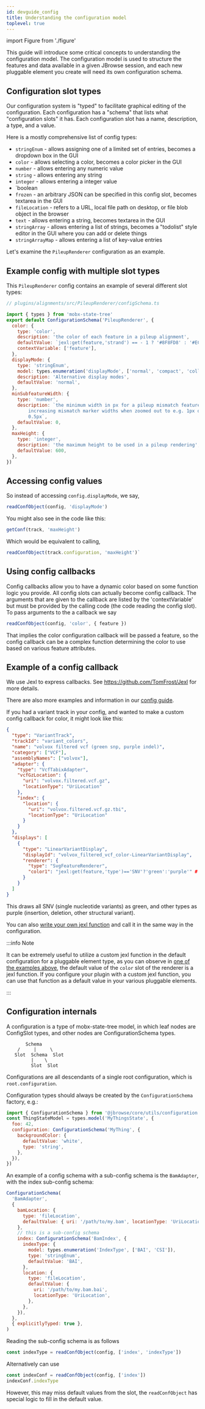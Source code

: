 ```yaml
---
id: devguide_config
title: Understanding the configuration model
toplevel: true
---
```


import Figure from './figure'

This guide will introduce some critical concepts to understanding the configuration model. The configuration model is used to structure the features and data available in a given JBrowse session, and each new pluggable element you create will need its own configuration schema.

## Configuration slot types

Our configuration system is "typed" to facilitate graphical editing of the
configuration. Each configuration has a "schema" that lists what
"configuration slots" it has. Each configuration slot has a name, description,
a type, and a value.

Here is a mostly comprehensive list of config types:

- `stringEnum` - allows assigning one of a limited set of entries, becomes a
  dropdown box in the GUI
- `color` - allows selecting a color, becomes a color picker in the GUI
- `number` - allows entering any numeric value
- `string` - allows entering any string
- `integer` - allows entering a integer value
- `boolean
- `frozen` - an arbitrary JSON can be specified in this config slot, becomes
  textarea in the GUI
- `fileLocation` - refers to a URL, local file path on desktop, or file blob
  object in the browser
- `text` - allows entering a string, becomes textarea in the GUI
- `stringArray` - allows entering a list of strings, becomes a "todolist" style
  editor in the GUI where you can add or delete things
- `stringArrayMap` - allows entering a list of key-value entries

Let's examine the `PileupRenderer` configuration as an example.

## Example config with multiple slot types

This `PileupRenderer` config contains an example of several different slot types:

```js
// plugins/alignments/src/PileupRenderer/configSchema.ts

import { types } from 'mobx-state-tree'
export default ConfigurationSchema('PileupRenderer', {
  color: {
    type: 'color',
    description: 'the color of each feature in a pileup alignment',
    defaultValue: `jexl:get(feature,'strand') == - 1 ? '#8F8FD8' : '#EC8B8B'`,
    contextVariable: ['feature'],
  },
  displayMode: {
    type: 'stringEnum',
    model: types.enumeration('displayMode', ['normal', 'compact', 'collapse']),
    description: 'Alternative display modes',
    defaultValue: 'normal',
  },
  minSubfeatureWidth: {
    type: 'number',
    description: `the minimum width in px for a pileup mismatch feature. use for
        increasing mismatch marker widths when zoomed out to e.g. 1px or
        0.5px`,
    defaultValue: 0,
  },
  maxHeight: {
    type: 'integer',
    description: 'the maximum height to be used in a pileup rendering',
    defaultValue: 600,
  },
})
```

## Accessing config values

So instead of accessing `config.displayMode`, we say,

```js
readConfObject(config, 'displayMode')
```

You might also see in the code like this:

```js
getConf(track, 'maxHeight')
```

Which would be equivalent to calling,

```js
readConfObject(track.configuration, 'maxHeight')`
```

## Using config callbacks

Config callbacks allow you to have a dynamic color based on some function logic
you provide. All config slots can actually become config callback. The
arguments that are given to the callback are listed by the 'contextVariable'
but must be provided by the calling code (the code reading the config slot). To
pass arguments to the a callback we say

```js
readConfObject(config, 'color', { feature })
```

That implies the color configuration callback will be passed a feature, so the
config callback can be a complex function determining the color to use based on
various feature attributes.

## Example of a config callback

We use Jexl to express callbacks. See https://github.com/TomFrost/Jexl for more details.

There are also more examples and information in our [config guide](../config_guide/#configuration-callbacks).

If you had a variant track in your config, and wanted to make a custom config
callback for color, it might look like this:

```json
{
  "type": "VariantTrack",
  "trackId": "variant_colors",
  "name": "volvox filtered vcf (green snp, purple indel)",
  "category": ["VCF"],
  "assemblyNames": ["volvox"],
  "adapter": {
    "type": "VcfTabixAdapter",
    "vcfGzLocation": {
      "uri": "volvox.filtered.vcf.gz",
      "locationType": "UriLocation"
    },
    "index": {
      "location": {
        "uri": "volvox.filtered.vcf.gz.tbi",
        "locationType": "UriLocation"
      }
    }
  },
  "displays": [
    {
      "type": "LinearVariantDisplay",
      "displayId": "volvox_filtered_vcf_color-LinearVariantDisplay",
      "renderer": {
        "type": "SvgFeatureRenderer",
        "color1": "jexl:get(feature,'type')=='SNV'?'green':'purple'" # here we call our jexl function
      }
    }
  ]
}
```

This draws all SNV (single nucleotide variants) as green, and other types as
purple (insertion, deletion, other structural variant).

You can also [write your own jexl function](../devguide_pluggable_elements) and call it in the same way in the configuration.

:::info Note

It can be extremely useful to utilize a custom jexl function in the default configuration for a pluggable element type,
as you can observe in [one of the examples above](#example-config-with-multiple-slot-types), the default value of the
`color` slot of the renderer is a jexl function. If you configure your plugin with a custom jexl function, you can use
that function as a default value in your various pluggable elements.

:::

## Configuration internals

A configuration is a type of mobx-state-tree model, in which leaf nodes are
ConfigSlot types, and other nodes are ConfigurationSchema types.

```
       Schema
    /     |     \
   Slot  Schema  Slot
         |    \
         Slot  Slot
```

Configurations are all descendants of a single root configuration, which is
`root.configuration`.

Configuration types should always be created by the `ConfigurationSchema`
factory, e.g.:

```js
import { ConfigurationSchema } from '@jbrowse/core/utils/configuration'
const ThingStateModel = types.model('MyThingsState', {
  foo: 42,
  configuration: ConfigurationSchema('MyThing', {
    backgroundColor: {
      defaultValue: 'white',
      type: 'string',
    },
  }),
})
```

An example of a config schema with a sub-config schema is the `BamAdapter`, with
the index sub-config schema:

```js
ConfigurationSchema(
  'BamAdapter',
  {
    bamLocation: {
      type: 'fileLocation',
      defaultValue: { uri: '/path/to/my.bam', locationType: 'UriLocation' },
    },
    // this is a sub-config schema
    index: ConfigurationSchema('BamIndex', {
      indexType: {
        model: types.enumeration('IndexType', ['BAI', 'CSI']),
        type: 'stringEnum',
        defaultValue: 'BAI',
      },
      location: {
        type: 'fileLocation',
        defaultValue: {
          uri: '/path/to/my.bam.bai',
          locationType: 'UriLocation',
        },
      },
    }),
  },
  { explicitlyTyped: true },
)
```

Reading the sub-config schema is as follows

```js
const indexType = readConfObject(config, ['index', 'indexType'])
```

Alternatively can use

```js
const indexConf = readConfObject(config, ['index'])
indexConf.indexType
```

However, this may miss default values from the slot, the `readConfObject` has
special logic to fill in the default value.
